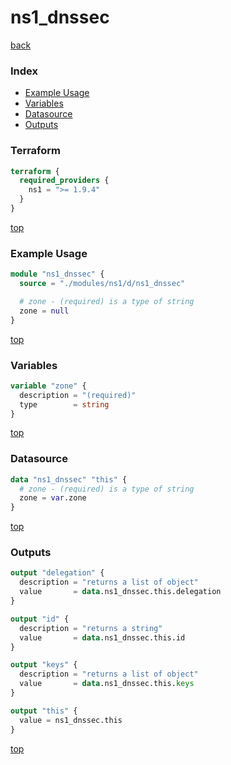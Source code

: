 # ns1_dnssec

[back](../ns1.md)

### Index

- [Example Usage](#example-usage)
- [Variables](#variables)
- [Datasource](#datasource)
- [Outputs](#outputs)

### Terraform

```terraform
terraform {
  required_providers {
    ns1 = ">= 1.9.4"
  }
}
```

[top](#index)

### Example Usage

```terraform
module "ns1_dnssec" {
  source = "./modules/ns1/d/ns1_dnssec"

  # zone - (required) is a type of string
  zone = null
}
```

[top](#index)

### Variables

```terraform
variable "zone" {
  description = "(required)"
  type        = string
}
```

[top](#index)

### Datasource

```terraform
data "ns1_dnssec" "this" {
  # zone - (required) is a type of string
  zone = var.zone
}
```

[top](#index)

### Outputs

```terraform
output "delegation" {
  description = "returns a list of object"
  value       = data.ns1_dnssec.this.delegation
}

output "id" {
  description = "returns a string"
  value       = data.ns1_dnssec.this.id
}

output "keys" {
  description = "returns a list of object"
  value       = data.ns1_dnssec.this.keys
}

output "this" {
  value = ns1_dnssec.this
}
```

[top](#index)